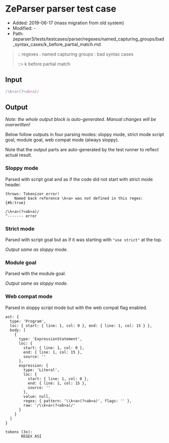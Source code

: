 # ZeParser parser test case

- Added: 2019-06-17 (mass migration from old system)
- Modified: -
- Path: zeparser3/tests/testcases/parser/regexes/named_capturing_groups/bad_syntax_cases/k_before_partial_match.md

> :: regexes : named capturing groups : bad syntax cases
>
> ::> k before partial match

## Input

`````js
/\k<a>(?<ab>a)/
`````

## Output

_Note: the whole output block is auto-generated. Manual changes will be overwritten!_

Below follow outputs in four parsing modes: sloppy mode, strict mode script goal, module goal, web compat mode (always sloppy).

Note that the output parts are auto-generated by the test runner to reflect actual result.

### Sloppy mode

Parsed with script goal and as if the code did not start with strict mode header.

`````
throws: Tokenizer error!
    Named back reference \k<a> was not defined in this regex: {#b:true}

/\k<a>(?<ab>a)/
^------- error
`````

### Strict mode

Parsed with script goal but as if it was starting with `"use strict"` at the top.

_Output same as sloppy mode._

### Module goal

Parsed with the module goal.

_Output same as sloppy mode._

### Web compat mode

Parsed in sloppy script mode but with the web compat flag enabled.

`````
ast: {
  type: 'Program',
  loc: { start: { line: 1, col: 0 }, end: { line: 1, col: 15 } },
  body: [
    {
      type: 'ExpressionStatement',
      loc: {
        start: { line: 1, col: 0 },
        end: { line: 1, col: 15 },
        source: ''
      },
      expression: {
        type: 'Literal',
        loc: {
          start: { line: 1, col: 0 },
          end: { line: 1, col: 15 },
          source: ''
        },
        value: null,
        regex: { pattern: '\\k<a>(?<ab>a)', flags: '' },
        raw: '/\\k<a>(?<ab>a)/'
      }
    }
  ]
}

tokens (3x):
       REGEX ASI
`````

